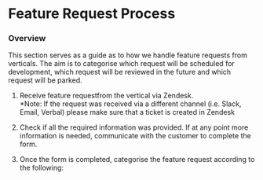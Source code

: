 # Feature Request Process
### Overview
This section serves as a guide as to how we handle feature requests from verticals.  The aim is to categorise which request will be scheduled for development, which request will be reviewed in the future and which request will be parked.  


1. Receive feature requestfrom the vertical via Zendesk.  
   *Note: If the request was received via a different channel (i.e. Slack, Email, Verbal) please make sure that a ticket is 
   created in Zendesk
   
2. Check if all the required information was provided.  If at any point more information is needed, communicate with the 
   customer to complete the form.

3. Once the form is completed, categorise the feature request according to the following:
   

